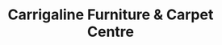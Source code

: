 ---
title: "Carrigaline Furniture & Carpet Centre"
url: /carrigaline/carrigaline-furniture-and-carpet-centre/
shop: furniture
---